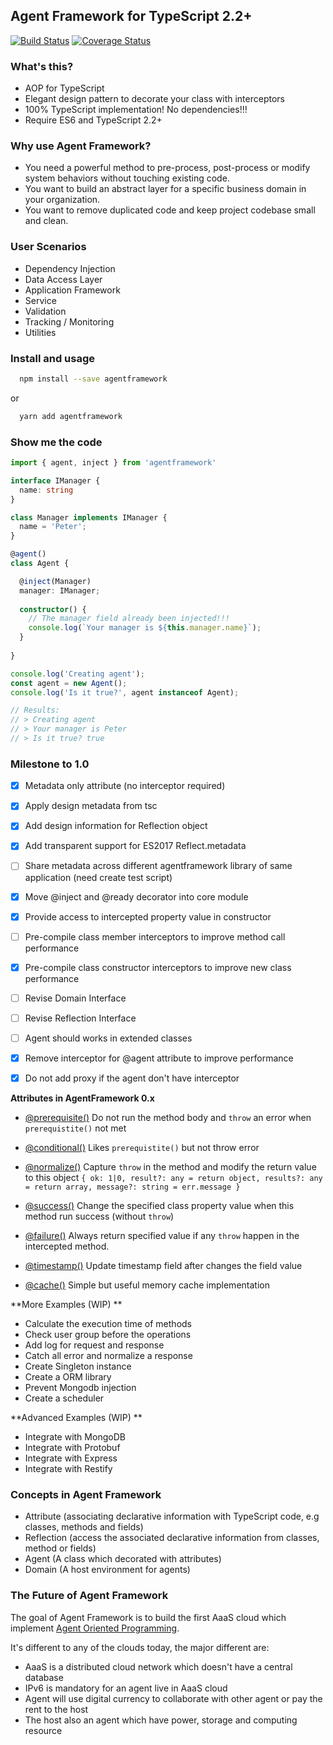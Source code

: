 Agent Framework for TypeScript 2.2+
-----------------------------------

[![Build Status](https://travis-ci.org/agentframework/agentframework.svg?branch=master)](https://travis-ci.org/agentframework/agentframework)
[![Coverage Status](https://coveralls.io/repos/github/agentframework/agentframework/badge.svg?branch=master)](https://coveralls.io/github/agentframework/agentframework?branch=master)

### What's this?
- AOP for TypeScript
- Elegant design pattern to decorate your class with interceptors 
- 100% TypeScript implementation! No dependencies!!!
- Require ES6 and TypeScript 2.2+

### Why use Agent Framework?

- You need a powerful method to pre-process, post-process or modify system behaviors without touching existing code.
- You want to build an abstract layer for a specific business domain in your organization.
- You want to remove duplicated code and keep project codebase small and clean.


### User Scenarios

- Dependency Injection
- Data Access Layer
- Application Framework
- Service
- Validation
- Tracking / Monitoring
- Utilities


### Install and usage

```bash
  npm install --save agentframework
```
or
```bash
  yarn add agentframework
```

### Show me the code

```typescript
import { agent, inject } from 'agentframework'

interface IManager {
  name: string
}

class Manager implements IManager {
  name = 'Peter';
}

@agent()
class Agent {

  @inject(Manager)
  manager: IManager;
  
  constructor() {
    // The manager field already been injected!!!
    console.log(`Your manager is ${this.manager.name}`);
  }
  
}

console.log('Creating agent');
const agent = new Agent();
console.log('Is it true?', agent instanceof Agent);

// Results:
// > Creating agent
// > Your manager is Peter
// > Is it true? true

```

### Milestone to 1.0

- [x] Metadata only attribute (no interceptor required)
- [x] Apply design metadata from tsc
- [x] Add design information for Reflection object
- [x] Add transparent support for ES2017 Reflect.metadata
- [ ] Share metadata across different agentframework library of same application (need create test script)
- [x] Move @inject and @ready decorator into core module
- [x] Provide access to intercepted property value in constructor
- [ ] Pre-compile class member interceptors to improve method call performance
- [x] Pre-compile class constructor interceptors to improve new class performance
- [ ] Revise Domain Interface
- [ ] Revise Reflection Interface
- [ ] Agent should works in extended classes
- [x] Remove interceptor for @agent attribute to improve performance
- [x] Do not add proxy if the agent don't have interceptor


**Attributes in AgentFramework 0.x**

- [@prerequisite()](https://github.com/agentframework/agentframework/blob/master/src/lib/extra/prerequisite.ts) Do not run the method body and `throw` an error when `prerequistite()` not met

- [@conditional()](https://github.com/agentframework/agentframework/blob/master/src/lib/extra/conditional.ts) Likes `prerequistite()` but not throw error

- [@normalize()](https://github.com/agentframework/agentframework/blob/master/src/lib/extra/normalize.ts) Capture `throw` in the method and modify the return value to this object `{ ok: 1|0, result?: any = return object, results?: any = return array, message?: string = err.message }` 

- [@success()](https://github.com/agentframework/agentframework/blob/master/src/lib/extra/success.ts) Change the specified class property value when this method run success (without `throw`)

- [@failure()](https://github.com/agentframework/agentframework/blob/master/src/lib/extra/failure.ts)  Always return specified value if any `throw` happen in the intercepted method.

- [@timestamp()](https://github.com/agentframework/agentframework/blob/master/src/lib/extra/timestamp.ts)  Update timestamp field after changes the field value

- [@cache()](https://github.com/agentframework/agentframework/blob/master/src/lib/extra/cache.ts)  Simple but useful memory cache implementation

**More Examples (WIP) **
- Calculate the execution time of methods
- Check user group before the operations
- Add log for request and response
- Catch all error and normalize a response
- Create Singleton instance
- Create a ORM library
- Prevent Mongodb injection
- Create a scheduler

**Advanced Examples (WIP) **
- Integrate with MongoDB
- Integrate with Protobuf
- Integrate with Express
- Integrate with Restify

### Concepts in Agent Framework

- Attribute (associating declarative information with TypeScript code, e.g classes, methods and fields)
- Reflection (access the associated declarative information from classes, method or fields)
- Agent (A class which decorated with attributes)
- Domain (A host environment for agents)

### The Future of Agent Framework

The goal of Agent Framework is to build the first AaaS cloud which implement [Agent Oriented Programming](https://en.wikipedia.org/wiki/Agent-oriented_programming).

It's different to any of the clouds today, the major different are:

- AaaS is a distributed cloud network which doesn't have a central database
- IPv6 is mandatory for an agent live in AaaS cloud
- Agent will use digital currency to collaborate with other agent or pay the rent to the host
- The host also an agent which have power, storage and computing resource
